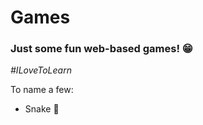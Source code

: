<h1>Games</h1>
<h3>Just some fun web-based games! &#128513;</h3>
<i>#ILoveToLearn</i>
<br>
<p>To name a few:</p>
<ul>
  <li>Snake &#128013;</li>
</ul>
